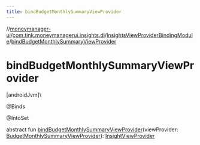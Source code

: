 ```yaml
---
title: bindBudgetMonthlySummaryViewProvider
---
```

//[moneymanager-ui](../../../index.html)/[com.tink.moneymanagerui.insights.di](../index.html)/[InsightsViewProviderBindingModule](index.html)/[bindBudgetMonthlySummaryViewProvider](bind-budget-monthly-summary-view-provider.html)



# bindBudgetMonthlySummaryViewProvider



[androidJvm]\




@Binds



@IntoSet



abstract fun [bindBudgetMonthlySummaryViewProvider](bind-budget-monthly-summary-view-provider.html)(viewProvider: [BudgetMonthlySummaryViewProvider](../../com.tink.moneymanagerui.insights.viewproviders/-budget-monthly-summary-view-provider/index.html)): [InsightViewProvider](../../com.tink.moneymanagerui.insights.viewproviders/-insight-view-provider/index.html)




